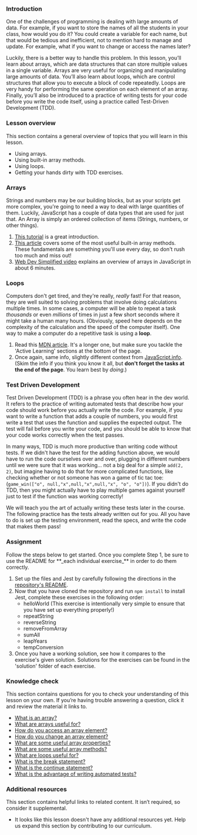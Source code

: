 ### Introduction

One of the challenges of programming is dealing with large amounts of data. For example, if you want to store the names of all the students in your class, how would you do it? You could create a variable for each name, but that would be tedious and inefficient, not to mention hard to manage and update. For example, what if you want to change or access the names later?

Luckily, there is a better way to handle this problem. In this lesson, you’ll learn about arrays, which are data structures that can store multiple values in a single variable. Arrays are very useful for organizing and manipulating large amounts of data. You’ll also learn about loops, which are control structures that allow you to execute a block of code repeatedly. Loops are very handy for performing the same operation on each element of an array. Finally, you’ll also be introduced to a practice of writing tests for your code before you write the code itself, using a practice called Test-Driven Development (TDD).

### Lesson overview

This section contains a general overview of topics that you will learn in this lesson.

* Using arrays.
* Using built-in array methods.
* Using loops.
* Getting your hands dirty with TDD exercises.

### Arrays

Strings and numbers may be our building blocks, but as your scripts get more complex, you're going to need a way to deal with large quantities of them. Luckily, JavaScript has a couple of data types that are used for just that. An Array is simply an ordered collection of items (Strings, numbers, or other things).

1. [This tutorial](https://www.w3schools.com/js/js_arrays.asp) is a great introduction.
2. [This article](https://www.w3schools.com/js/js_array_methods.asp) covers some of the most useful built-in array methods. These fundamentals are something you'll use every day, so don't rush too much and miss out!
3. [Web Dev Simplified video](https://www.youtube.com/watch?v=7W4pQQ20nJg) explains an overview of arrays in JavaScript in about 6 minutes.

### Loops

Computers don't get tired, and they're really, _really_ fast! For that reason, they are well suited to solving problems that involve doing calculations multiple times. In some cases, a computer will be able to repeat a task _thousands_ or even _millions_ of times in just a few short seconds where it might take a human many hours. \(Obviously, speed here depends on the complexity of the calculation and the speed of the computer itself\). One way to make a computer do a repetitive task is using a **loop**.

1. Read this [MDN article](https://developer.mozilla.org/en-US/docs/Learn/JavaScript/Building_blocks/Looping_code). It's a longer one, but make sure you tackle the 'Active Learning' sections at the bottom of the page.
2. Once again, same info, slightly different context from [JavaScript.info](http://javascript.info/while-for). \(Skim the info if you think you know it all, but **don't forget the tasks at the end of the page**. You learn best by _doing_.\)

### Test Driven Development

Test Driven Development \(TDD\) is a phrase you often hear in the dev world. It refers to the practice of writing automated tests that describe how your code should work before you actually write the code. For example, if you want to write a function that adds a couple of numbers, you would first write a test that uses the function and supplies the expected output. The test will fail before you write your code, and you should be able to know that your code works correctly when the test passes.

In many ways, TDD is much more productive than writing code without tests. If we didn't have the test for the adding function above, we would have to run the code ourselves over and over, plugging in different numbers until we were sure that it was working... not a big deal for a simple `add(2, 2)`, but imagine having to do that for more complicated functions, like checking whether or not someone has won a game of tic tac toe: \(`game_win(["o", null,"x",null,"x",null,"x", "o", "o"])`). If you didn't do TDD, then you might actually have to play multiple games against yourself just to test if the function was working correctly!

We will teach you the art of actually writing these tests later in the course. The following practice has the tests already written out for you. All you have to do is set up the testing environment, read the specs, and write the code that makes them pass!

### Assignment

<div class="lesson-content__panel" markdown="1">
Follow the steps below to get started. Once you complete Step 1, be sure to use the README for **_each individual exercise_** in order to do them correctly.

1. Set up the files and Jest by carefully following the directions in the [repository's README](https://github.com/TheOdinProject/javascript-exercises#readme).
2. Now that you have cloned the repository and run `npm install` to install Jest, complete these exercises in the following order:
    * helloWorld (This exercise is intentionally very simple to ensure that you have set up everything properly!)
    * repeatString
    * reverseString
    * removeFromArray
    * sumAll
    * leapYears
    * tempConversion
3. Once you have a working solution, see how it compares to the exercise's given solution. Solutions for the exercises can be found in the 'solution' folder of each exercise.

</div>

### Knowledge check

This section contains questions for you to check your understanding of this lesson on your own. If you’re having trouble answering a question, click it and review the material it links to.

- [What is an array?](https://www.w3schools.com/js/js_arrays.asp)
- [What are arrays useful for?](https://www.w3schools.com/js/js_arrays.asp)
- [How do you access an array element?](https://www.w3schools.com/js/js_arrays.asp)
- [How do you change an array element?](https://www.w3schools.com/js/js_arrays.asp)
- [What are some useful array properties?](https://www.w3schools.com/js/js_arrays.asp)
- [What are some useful array methods?](https://www.w3schools.com/js/js_array_methods.asp)
- [What are loops useful for?](https://developer.mozilla.org/en-US/docs/Learn/JavaScript/Building_blocks/Looping_code#why_bother)
- [What is the break statement?](https://developer.mozilla.org/en-US/docs/Learn/JavaScript/Building_blocks/Looping_code#exiting_loops_with_break)
- [What is the continue statement?](https://developer.mozilla.org/en-US/docs/Learn/JavaScript/Building_blocks/Looping_code#skipping_iterations_with_continue)
- [What is the advantage of writing automated tests?](#test-driven-development)

### Additional resources

This section contains helpful links to related content. It isn’t required, so consider it supplemental.

- It looks like this lesson doesn't have any additional resources yet. Help us expand this section by contributing to our curriculum.
